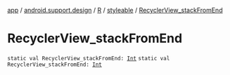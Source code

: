 [app](../../../index.md) / [android.support.design](../../index.md) / [R](../index.md) / [styleable](index.md) / [RecyclerView_stackFromEnd](./-recycler-view_stack-from-end.md)

# RecyclerView_stackFromEnd

`static val RecyclerView_stackFromEnd: `[`Int`](https://kotlinlang.org/api/latest/jvm/stdlib/kotlin/-int/index.html)
`static val RecyclerView_stackFromEnd: `[`Int`](https://kotlinlang.org/api/latest/jvm/stdlib/kotlin/-int/index.html)